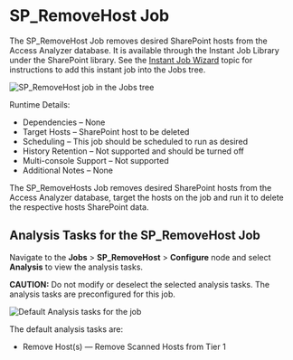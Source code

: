 # SP_RemoveHost Job

The SP_RemoveHost Job removes desired SharePoint hosts from the Access Analyzer database. It is
available through the Instant Job Library under the SharePoint library. See the
[Instant Job Wizard](/docs/accessanalyzer/12.0/administration/jobs/instantjobs/overview.md) topic for instructions to add this instant job into the Jobs tree.

![SP_RemoveHost job in the Jobs tree](/img/product_docs/accessanalyzer/admin/hostmanagement/jobstree.webp)

Runtime Details:

- Dependencies – None
- Target Hosts – SharePoint host to be deleted
- Scheduling – This job should be scheduled to run as desired
- History Retention – Not supported and should be turned off
- Multi-console Support – Not supported
- Additional Notes – None

The SP_RemoveHosts Job removes desired SharePoint hosts from the Access Analyzer database, target
the hosts on the job and run it to delete the respective hosts SharePoint data.

## Analysis Tasks for the SP_RemoveHost Job

Navigate to the **Jobs** > **SP_RemoveHost** > **Configure** node and select **Analysis** to view
the analysis tasks.

**CAUTION:** Do not modify or deselect the selected analysis tasks. The analysis tasks are
preconfigured for this job.

![Default Analysis tasks for the job](/img/product_docs/accessanalyzer/admin/jobs/instantjobs/analysistasks.webp)

The default analysis tasks are:

- Remove Host(s) — Remove Scanned Hosts from Tier 1
